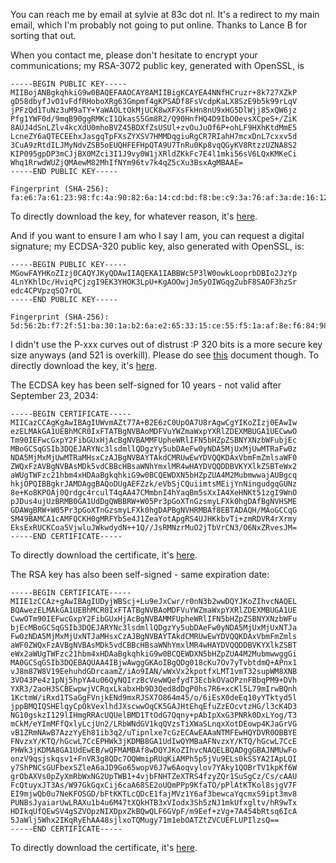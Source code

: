 You can reach me by email at sylvie at 83c dot nl. It's a redirect to my main email, which I'm probably not going to put online. Thanks to Lance B for sorting that out.

When you contact me, please don't hesitate to encrypt your communications;  my RSA-3072 public key, generated with OpenSSL, is

```
-----BEGIN PUBLIC KEY-----
MIIBojANBgkqhkiG9w0BAQEFAAOCAY8AMIIBigKCAYEA4NNfHCruzr+8k727XZkP
gD58dbyfJvO1vFdfRHoboXRg63Gmpmf4gKPSADf8FsVcdpKaLX8SzE9b5k99rLqV
jPFzQd1TuNz3uM9aTY+YaWAOLtOkMjUCK8wXFXsFkHn8nU9xHG5DlWjj85xQW6jz
Pfg1YWF0d/9mqB90ggRMKcI1QkasS5Gm8R2/Q90HnfHQ4D9IbO0evsXCpeS+/ZiK
8AUJ4dSnLZlv4kcXdU0mhoBVZ45BDXfZsUSUl+zvOuJuOf6P+ohLF9HXhKtdMmE5
LcneZY6aQTECEEhxJasgqTpFXsZYXSV7HMMDqgiuRgCR7RIahH7mcxDnL7cxxv5d
3CuA9zRtdILJMyNdvZSB5oEUQHFEFHpQTA9U7TnRu0Kp8vqQGyKV8RtzzUZNA8S2
KIP095gpDP3mCJjBX0MZci3I1J9vy0W1jXRldZKkFc7E4l1mki56sV6LQxKMKeCi
Whq1RrwdWUZjQMAewM82MhIfNYm96tv7k4qZ5cXu3BsxAgMBAAE=
-----END PUBLIC KEY-----

Fingerprint (SHA-256): fa:e6:7a:61:23:98:fc:4a:90:82:6a:14:cd:bd:f8:be:c9:3a:76:af:3a:de:16:12:97:6e:93:1c:d5:8e:ab:36
```

To directly download the key, for whatever reason, it's [here](certs/rsa3072.pub).

And if you want to ensure I am who I say I am, you can request a digital signature; my ECDSA-320 public key, also generated with OpenSSL, is:

```
-----BEGIN PUBLIC KEY-----
MGowFAYHKoZIzj0CAQYJKyQDAwIIAQEKA1IABBWc5P3lW0owkLooprbDBIo2JzYp
4LnYKhlDc/HviqPCjzgI9EK3YHOK3LpU+KgAOOwjJm5yOIWGqgZubF8SAOF3hzSr
edc4CPVpzqSQ7rOL
-----END PUBLIC KEY-----

Fingerprint (SHA-256): 5d:56:2b:f7:2f:51:ba:30:1a:b2:6a:e2:65:33:15:ce:55:f5:1a:af:8e:f6:84:98:74:ac:24:13:29:61:0d:6f
```

I didn't use the P-xxx curves out of distrust :P 320 bits is a more secure key size anyways (and 521 is overkill). Please do see [this](https://bada55.cr.yp.to/brainpool.html) document though. To directly download the key, it's [here](certs/brainpool320t1.pub).

The ECDSA key has been self-signed for 10 years - not valid after September 23, 2034:

```
-----BEGIN CERTIFICATE-----
MIICazCCAgKgAwIBAgIUWvmAZt77A+B2E6zC0UpOA7U8rAgwCgYIKoZIzj0EAwIw
ezELMAkGA1UEBhMCR0IxFTATBgNVBAoMDFVuYWZmaWxpYXRlZDEXMBUGA1UECwwO
Tm90IEFwcGxpY2FibGUxHjAcBgNVBAMMFUpheWRlIFN5bHZpZSBNYXNzbWFubjEc
MBoGCSqGSIb3DQEJARYNc3lsdmllQDgzYy5ubDAeFw0yNDA5MjUxMjUwMTRaFw0z
NDA5MjMxMjUwMTRaMHsxCzAJBgNVBAYTAkdCMRUwEwYDVQQKDAxVbmFmZmlsaWF0
ZWQxFzAVBgNVBAsMDk5vdCBBcHBsaWNhYmxlMR4wHAYDVQQDDBVKYXlkZSBTeWx2
aWUgTWFzc21hbm4xHDAaBgkqhkiG9w0BCQEWDXN5bHZpZUA4M2MubmwwajAUBgcq
hkjOPQIBBgkrJAMDAggBAQoDUgAEFZzk/eVbSjCQuiimtsMEijYnNingudgqGUNz
8e+Ko8KPOAj0Qrdgc4rculT4qAA47CMmbnI4hYaqBm5sXxIA4XeHNKt51zgI9WnO
pJDus4ujUzBRMB0GA1UdDgQWBBRW+W05Pr3pGoXTnGzsmyLFXk0hgDAfBgNVHSME
GDAWgBRW+W05Pr3pGoXTnGzsmyLFXk0hgDAPBgNVHRMBAf8EBTADAQH/MAoGCCqG
SM49BAMCA1cAMFQCKH0gMRFYbSe4J1ZeaYotApgRS4UJHKkbvTi+zmRDVR4rXrmy
EksExRUCKCoa5VjwluJWkwdydN++1Q//JsRMNzrMuO2jTbVrCN3/O6NxZRvesJM=
-----END CERTIFICATE-----
```

To directly download the certificate, it's [here](certs/rsa3072_cert.crt).

The RSA key has also been self-signed - same expiration date:

```
-----BEGIN CERTIFICATE-----
MIIE1zCCAz+gAwIBAgIUDyjWBScj+Lu9eJxCwr/r0nN3b2wwDQYJKoZIhvcNAQEL
BQAwezELMAkGA1UEBhMCR0IxFTATBgNVBAoMDFVuYWZmaWxpYXRlZDEXMBUGA1UE
CwwOTm90IEFwcGxpY2FibGUxHjAcBgNVBAMMFUpheWRlIFN5bHZpZSBNYXNzbWFu
bjEcMBoGCSqGSIb3DQEJARYNc3lsdmllQDgzYy5ubDAeFw0yNDA5MjUxMjUxNTJa
Fw0zNDA5MjMxMjUxNTJaMHsxCzAJBgNVBAYTAkdCMRUwEwYDVQQKDAxVbmFmZmls
aWF0ZWQxFzAVBgNVBAsMDk5vdCBBcHBsaWNhYmxlMR4wHAYDVQQDDBVKYXlkZSBT
eWx2aWUgTWFzc21hbm4xHDAaBgkqhkiG9w0BCQEWDXN5bHZpZUA4M2MubmwwggGi
MA0GCSqGSIb3DQEBAQUAA4IBjwAwggGKAoIBgQDg018cKu7Ov7yTvbtdmQ+APnx1
vJ8m87W8V19EehuhdGDrcaamZ/iAo9IAN/wWxVx2kpotfxLMT1vmT32supWM8XNB
3VO43Pe4z1pNj5hpYA4u06QyNQIrzBcVewWQefydT3EcbkOVaOPznFBbqPM9+DVh
YXR3/2aoH3SCBEwpwjVCRqxLkabxHb9D3Qed8dDgP0hs7R6+xcKl5L79mIrwBQnh
1KctmW/iRxd1TSaGgFVnjkENd9mxRJSX7O864m45/o/6iEsX0deEq10yYTktyd5l
jppBMQIQSHElqyCpOkVexlhdJXscwwOqCK5GAJHtEhqEfuZzEOcvtzHG/l3cK4D3
NG10gskzI129lIHmgRRAcUQUelBMD1TtOdG7Qqny+pAbIpXxG3PNRk0DxLYog/T3
mCkM/eYImMFfQxlyLcjUn2/LRbWNdGV1kqQVzsTiXWaSLnqxXotDEowp4KJaGrVG
vB1ZRmNAwB7AzzYyEh81ib3q2/uTipnlxe7cGzECAwEAAaNTMFEwHQYDVR0OBBYE
FNvzxY/KTQ/hGcwL7CcEPHWk3jKDMB8GA1UdIwQYMBaAFNvzxY/KTQ/hGcwL7CcE
PHWk3jKDMA8GA1UdEwEB/wQFMAMBAf8wDQYJKoZIhvcNAQELBQADggGBAJNMUwFo
onzV9qsjskqsv1+FnVR3g8QDc7OQWmipRUqKiAMPh5p5jVu9ELs0kSSYA2IApLQI
y7ShPNCsGUFbexSZleA6aJD9Go65wopV6J7w6Aoqvylov7YAky1QOBrTV1kpKf6W
grObAXVs0pZyXmRbWxNG2UpTWB1+4vjbFNHTZeXTRS4fzyZQr1SuSgCz/Cs/cAAU
FcQtuyxJT3As/W97GkGqxCij6caA68SE2oUQmPPp9KfaTO/pPlAtKTKol8sjgV7F
EI9mjwQb0u7NeKFOSGD/bFtKKTLcQDcE1fajMVz1Y6af3bewcaYqcmxS9ipt3mv8
PUNBsJyaiarUwLRAXu1b4u6M47tXQkHTB3xVIodx3Sh5zNJ1mkUfxgltv/hR9wTx
HDIkqUfQEwSV4gSZVOpzNIXDpxZkBQwQLF6GVpF/m9Eef+zVg+7A454bRtsq6IcA
5JaWlj5Whx2IKqRyEhAA48sjlxoTQMugy71m1ebOATZtZVCUEFLUPIlzsQ==
-----END CERTIFICATE-----
```

To directly download the certificate, it's [here](certs/brainpool320t1_cert.crt).
